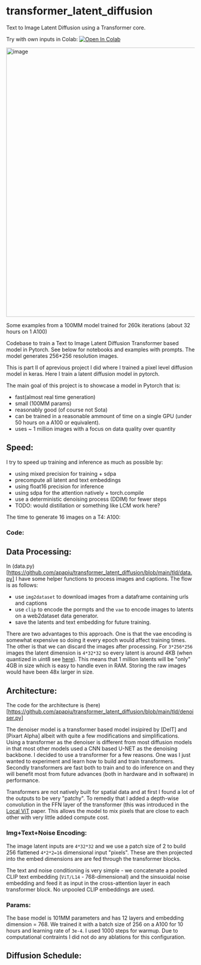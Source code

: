 # transformer_latent_diffusion
Text to Image Latent Diffusion using a Transformer core.

Try with own inputs in Colab: [![Open In Colab](https://colab.research.google.com/assets/colab-badge.svg)](https://colab.research.google.com/drive/1VaCe01YG9rnPwAfwVLBKdXEX7D_tk1U5?usp=sharing)


<img width="720" alt="image" src="https://github.com/apapiu/transformer_latent_diffusion/assets/13619417/e01e3094-2487-4c04-bc0f-d9b03eeaed00">

Some examples from a 100MM model trained for 260k iterations (about 32 hours on 1 A100)


Codebase to train a Text to Image Latent Diffusion Transformer based model in Pytorch. See below for notebooks and examples with prompts. The model generates 256*256 resolution images.

This is part II of aprevious project I did where I trained a pixel level diffusion model in keras. Here I train a latent diffusion model in pytorch. 

The main goal of this project is to showcase a model in Pytorch that is: 
- fast(almost real time generation)
- small (100MM params)
- reasonably good (of course not Sota)
- can be trained in a reasonable ammount of time on a single GPU (under 50 hours on a A100 or equivalent).
- uses ~ 1 million images with a focus on data quality over quantity

## Speed:

I try to speed up training and inference as much as possible by:
- using mixed precision for training + sdpa
- precompute all latent and text embeddings
- using float16 precision for inference
- using sdpa for the attention natively + torch.compile
- use a deterministic denoising process (DDIM) for fewer steps
- TODO: would distillation or something like LCM work here?

The time to generate 16 images on a T4: A100:



### Code:


## Data Processing:

In (data.py)[https://github.com/apapiu/transformer_latent_diffusion/blob/main/tld/data.py] I have some helper functions to process images and captions. The flow is as follows:
- use `img2dataset` to download images from a dataframe containing urls and captions
- use `clip` to encode the pormpts and the `vae`  to encode images to latents on a web2dataset data generator.
- save the latents and text embedding for future training.

There are two advantages to this approach. One is that the vae encoding is somewhat expensive so doing it every epoch would affect training times. The other is that we can discard the images after processing. For `3*256*256` images the latent dimension is `4*32*32` so every latent is around 4KB (when quantized in uint8 see [here](https://pub.towardsai.net/stable-diffusion-based-image-compresssion-6f1f0a399202?gi=1f45c6522d3b)). This means that 1 million latents will be "only" 4GB in size which is easy to handle even in RAM. Storing the raw images would have been 48x larger in size.

## Architecture:

The code for the architecture is (here)[https://github.com/apapiu/transformer_latent_diffusion/blob/main/tld/denoiser.py]

The denoiser model is a transformer based model insipired by [DeIT] and [Pixart Alpha] albeit with quite a few modifications and simplifications. Using a transformer as the denoiser is different from most diffusion models in that most other models used a CNN based U-NET as the denoising backbone. I decided to use a transformer for a few reasons. One was I just wanted to experiment and learn how to build and train transformers. Secondly transformers are fast both to train and to do inference on and they will benefit most from future advances (both in hardware and in software) in performance. 

Transformers are not natively built for spatial data and at first I found a lot of the outputs to be very "patchy". To remediy that I added a depth-wise convolution in the FFN layer of the transformer (this was introduced in the [Local ViT](https://arxiv.org/abs/2104.05707) paper. This allows the model to mix pixels that are close to each other with very little added compute cost.

### Img+Text+Noise Encoding:

The image latent inputs are `4*32*32` and we use a patch size of 2 to build 256 flattened `4*2*2=16` dimensional input "pixels". These are then projected into the embed dimensions are are fed through the transformer blocks. 

The text and noise conditioning is very simple - we concatenate a pooled CLIP text embedding (`ViT/L14` - 768-dimensional) and the sinsuoidal noise embedding and feed it as input in the cross-attention layer in each transformer block. No unpooled CLIP embeddings are used.

### Params:
The base model is 101MM parameters and has 12 layers and embedding dimension = 768. We trained it with a batch size of 256 on a A100 for 10 hours and learning rate  of `3e-4`. I used 1000 steps for warmup. Due to computational contraints I did not do any ablations for this configuration.



##  Diffusion Schedule:




